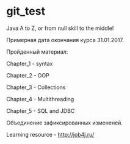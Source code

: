 # git_test
Java A to Z, or from null skill to the middle!

Примерная дата окончания курса 31.01.2017.

Пройденный материал:


Chapter_1 - syntax 

Chapter_2 - OOP
 
Chapter_3 - Collections

Chapter_4 - Multithreading

Chapter_5 - SQL and JDBC

Объединение зафиксированных измененей.

Learning resource - http://job4j.ru/

